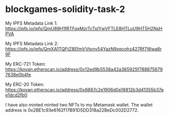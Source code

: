 # blockgames-solidity-task-2

My IPFS Metadata Link 1: https://ipfs.io/ipfs/QmU89H1fRTFqxMzrTcTstYwVFTLE8HTLuU9HT5H2NsHPVA <br/>

My IPFS Metadata Link 2: https://ipfs.io/ipfs/QmXA1TQFtZ8EfmVVtonv54YazN9xqcohz427Rf7Wwa6r9F <br/>

My ERC-721 Token: https://kovan.etherscan.io/address/0x12ed9b5538a42a365925f7888756797638e0b4fe <br/>

My ERC-20 Token: https://kovan.etherscan.io/address/0x8887c2e1906d0e18812b3d41355b37ee1dcd2fb0 <br/>

I have also minted minted two NFTs to my Metamask wallet. The wallet address is 0x2BE1c93e6162f17B91D5DD318a22BeDc002D2772.